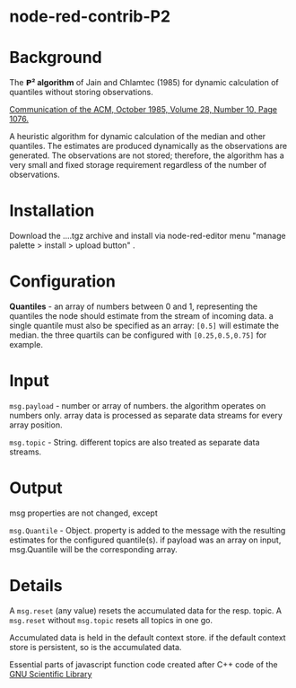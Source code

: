 # node-red-contrib-P2

Background
==========

The **𝗣² algorithm** of Jain and Chlamtec (1985) for dynamic calculation of quantiles without storing observations.

[Communication of the ACM, October 1985, Volume 28, Number 10, Page 1076.](https://dl.acm.org/doi/pdf/10.1145/4372.4378)

A heuristic algorithm for dynamic calculation of the median and other quantiles.
The estimates are produced dynamically as the observations are generated.
The observations are not stored; therefore, the algorithm has a very small and fixed storage requirement regardless of the number of observations.

Installation
============
Download the ....tgz archive and install via node-red-editor menu "manage palette > install > upload button" .


Configuration
=============

**Quantiles** - an array of numbers between 0 and 1, representing the quantiles the node should estimate from the stream of incoming data. 
a single quantile must also be specified as an array: `[0.5]` will estimate the median. 
the three quartils can be configured with `[0.25,0.5,0.75]` for example.


Input
=====

`msg.payload` - number or array of numbers. the algorithm operates on numbers only. array data is processed as separate data streams for every array position.

`msg.topic` - String. different topics are also treated as separate data streams.


Output
======

msg properties are not changed, except

`msg.Quantile` - Object.
 property is added to the message with the resulting estimates for the configured quantile(s).
 if payload was an array on input, msg.Quantile will be the corresponding array.

Details
=======

A `msg.reset` (any value) resets the accumulated data for the resp. topic. 
A `msg.reset` without `msg.topic` resets all topics in one go.

Accumulated data is held in the default context store. if the default context store is persistent, so is the accumulated data.

Essential parts of javascript function code created after C++ code of the [GNU Scientific Library](https://www.gnu.org/software/gsl/doc/html/rstat.html#quantiles)
